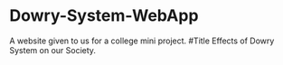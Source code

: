 # Dowry-System-WebApp
A website given to us for a college mini project.
#Title 
Effects of Dowry System on our Society.
